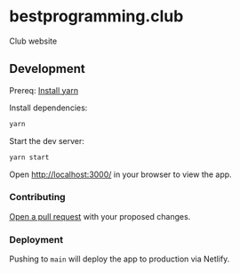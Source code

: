 # bestprogramming.club

Club website

## Development

Prereq: [Install yarn](https://classic.yarnpkg.com/en/docs/install)

Install dependencies:

```sh
yarn
```

Start the dev server:

```sh
yarn start
```

Open <http://localhost:3000/> in your browser to view the app.

### Contributing

[Open a pull request](https://github.com/bestprogrammingclub/bestprogramming.club/compare) with your proposed changes.

### Deployment

Pushing to `main` will deploy the app to production via Netlify.
